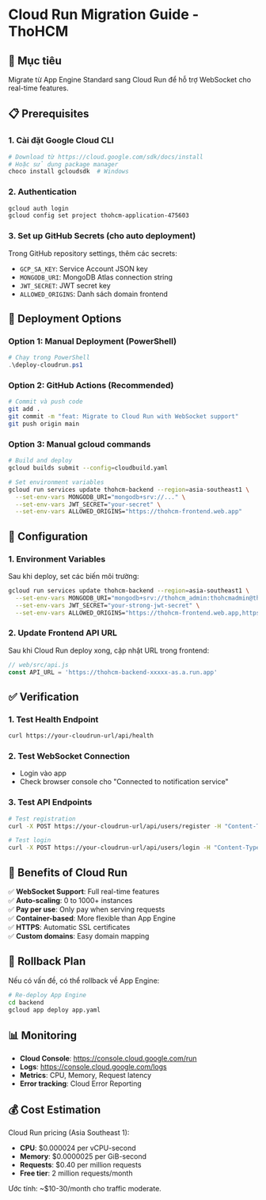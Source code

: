 # Cloud Run Migration Guide - ThoHCM

## 🎯 Mục tiêu
Migrate từ App Engine Standard sang Cloud Run để hỗ trợ WebSocket cho real-time features.

## 📋 Prerequisites

### 1. Cài đặt Google Cloud CLI
```bash
# Download từ https://cloud.google.com/sdk/docs/install
# Hoặc sử dụng package manager
choco install gcloudsdk  # Windows
```

### 2. Authentication
```bash
gcloud auth login
gcloud config set project thohcm-application-475603
```

### 3. Set up GitHub Secrets (cho auto deployment)
Trong GitHub repository settings, thêm các secrets:
- `GCP_SA_KEY`: Service Account JSON key
- `MONGODB_URI`: MongoDB Atlas connection string
- `JWT_SECRET`: JWT secret key
- `ALLOWED_ORIGINS`: Danh sách domain frontend

## 🚀 Deployment Options

### Option 1: Manual Deployment (PowerShell)
```powershell
# Chạy trong PowerShell
.\deploy-cloudrun.ps1
```

### Option 2: GitHub Actions (Recommended)
```bash
# Commit và push code
git add .
git commit -m "feat: Migrate to Cloud Run with WebSocket support"
git push origin main
```

### Option 3: Manual gcloud commands
```bash
# Build and deploy
gcloud builds submit --config=cloudbuild.yaml

# Set environment variables
gcloud run services update thohcm-backend --region=asia-southeast1 \
  --set-env-vars MONGODB_URI="mongodb+srv://..." \
  --set-env-vars JWT_SECRET="your-secret" \
  --set-env-vars ALLOWED_ORIGINS="https://thohcm-frontend.web.app"
```

## 🔧 Configuration

### 1. Environment Variables
Sau khi deploy, set các biến môi trường:
```bash
gcloud run services update thohcm-backend --region=asia-southeast1 \
  --set-env-vars MONGODB_URI="mongodb+srv://thohcm_admin:thohcmadmin@thohcm-cluster.bxqkpw6.mongodb.net/thohcm" \
  --set-env-vars JWT_SECRET="your-strong-jwt-secret" \
  --set-env-vars ALLOWED_ORIGINS="https://thohcm-frontend.web.app,https://thohcm-application.web.app"
```

### 2. Update Frontend API URL
Sau khi Cloud Run deploy xong, cập nhật URL trong frontend:
```javascript
// web/src/api.js
const API_URL = 'https://thohcm-backend-xxxxx-as.a.run.app'
```

## ✅ Verification

### 1. Test Health Endpoint
```bash
curl https://your-cloudrun-url/api/health
```

### 2. Test WebSocket Connection
- Login vào app
- Check browser console cho "Connected to notification service"

### 3. Test API Endpoints
```bash
# Test registration
curl -X POST https://your-cloudrun-url/api/users/register -H "Content-Type: application/json" -d '{"name":"Test","phone":"0123456789","password":"Test123"}'

# Test login
curl -X POST https://your-cloudrun-url/api/users/login -H "Content-Type: application/json" -d '{"phone":"0123456789","password":"Test123"}'
```

## 🎯 Benefits of Cloud Run

✅ **WebSocket Support**: Full real-time features  
✅ **Auto-scaling**: 0 to 1000+ instances  
✅ **Pay per use**: Only pay when serving requests  
✅ **Container-based**: More flexible than App Engine  
✅ **HTTPS**: Automatic SSL certificates  
✅ **Custom domains**: Easy domain mapping  

## 🔄 Rollback Plan

Nếu có vấn đề, có thể rollback về App Engine:
```bash
# Re-deploy App Engine
cd backend
gcloud app deploy app.yaml
```

## 📊 Monitoring

- **Cloud Console**: https://console.cloud.google.com/run
- **Logs**: https://console.cloud.google.com/logs
- **Metrics**: CPU, Memory, Request latency
- **Error tracking**: Cloud Error Reporting

## 💰 Cost Estimation

Cloud Run pricing (Asia Southeast 1):
- **CPU**: $0.000024 per vCPU-second
- **Memory**: $0.0000025 per GiB-second  
- **Requests**: $0.40 per million requests
- **Free tier**: 2 million requests/month

Ước tính: ~$10-30/month cho traffic moderate.